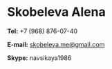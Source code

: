 # Skobeleva Alena
**Tel:** +7 (968) 876-07-40

**E-mail:** skobeleva.me@gmail.com

**Skype:** navsikaya1986

